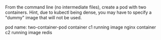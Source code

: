 From the command line (no intermediate files), create a pod with two containers.
Hint, due to kubectl being dense, you may have to specify a "dummy" image that will not be used.

pod name: two-container-pod
container c1 running image nginx
container c2 running image redis
